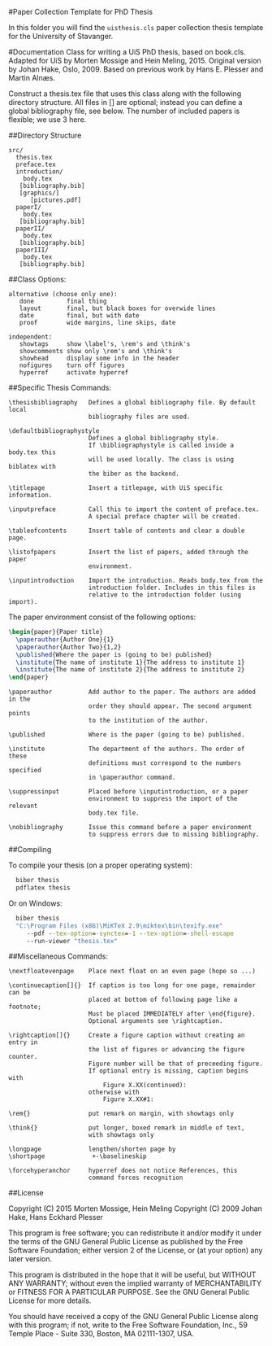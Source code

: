#Paper Collection Template for PhD Thesis

In this folder you will find the `uisthesis.cls` paper collection thesis
template for the University of Stavanger.

#Documentation
Class for writing a UiS PhD thesis, based on book.cls.
Adapted for UiS by Morten Mossige and Hein Meling, 2015.
Original version by Johan Hake, Oslo, 2009.
Based on previous work by Hans E. Plesser and Martin Alnæs.

Construct a thesis.tex file that uses this class along with the following
directory structure. All files in [] are optional; instead you can define
a global bibliography file, see below. The number of included papers is
flexible; we use 3 here.

##Directory Structure
```
src/
  thesis.tex
  preface.tex
  introduction/
    body.tex
   [bibliography.bib]
   [graphics/]
      [pictures.pdf]
  paperI/
    body.tex
   [bibliography.bib]
  paperII/
    body.tex
   [bibliography.bib]
  paperIII/
    body.tex
   [bibliography.bib]
```


##Class Options:

```
alternative (choose only one):
   done         final thing
   layout       final, but black boxes for overwide lines
   date         final, but with date
   proof        wide margins, line skips, date

independent: 
   showtags     show \label's, \rem's and \think's
   showcomments show only \rem's and \think's
   showhead     display some info in the header
   nofigures    turn off figures 
   hyperref     activate hyperref
```


##Specific Thesis Commands:

```
\thesisbibliography   Defines a global bibliography file. By default local 
                      bibliography files are used.

\defaultbibliographystyle 
                      Defines a global bibliography style.
                      If \bibliographystyle is called inside a body.tex this
                      will be used locally. The class is using biblatex with
                      the biber as the backend.

\titlepage            Insert a titlepage, with UiS specific information.

\inputpreface         Call this to import the content of preface.tex.
                      A special preface chapter will be created.

\tableofcontents      Insert table of contents and clear a double page.

\listofpapers         Insert the list of papers, added through the paper
                      environment.
                    
\inputintroduction    Import the introduction. Reads body.tex from the 
                      introduction folder. Includes in this files is
                      relative to the introduction folder (using import).
```


The paper environment consist of the following options:

```latex
\begin{paper}{Paper title}
  \paperauthor{Author One}{1}
  \paperauthor{Author Two}{1,2}
  \published{Where the paper is (going to be) published}
  \institute{The name of institute 1}{The address to institute 1}
  \institute{The name of institute 2}{The address to institute 2}
\end{paper}
```

```
\paperauthor          Add author to the paper. The authors are added in the
                      order they should appear. The second argument points
                      to the institution of the author.

\published            Where is the paper (going to be) published.

\institute            The department of the authors. The order of these
                      definitions must correspond to the numbers specified
                      in \paperauthor command.

\suppressinput        Placed before \inputintroduction, or a paper 
                      environment to suppress the import of the relevant 
                      body.tex file.

\nobibliography       Issue this command before a paper environment
                      to suppress errors due to missing bibliography.
```


##Compiling

To compile your thesis (on a proper operating system):

```sh
  biber thesis
  pdflatex thesis
```

Or on Windows:

```bat
  biber thesis
  "C:\Program Files (x86)\MiKTeX 2.9\miktex\bin\texify.exe"
     --pdf --tex-option=-synctex=-1 --tex-option=-shell-escape
     --run-viewer "thesis.tex"
```


##Miscellaneous Commands:

```
\nextfloatevenpage    Place next float on an even page (hope so ...)

\continuecaption[]{}  If caption is too long for one page, remainder can be
                      placed at bottom of following page like a footnote;
                      Must be placed IMMEDIATELY after \end{figure}.
                      Optional arguments see \rightcaption.

\rightcaption[]{}     Create a figure caption without creating an entry in
                      the list of figures or advancing the figure counter.
                      Figure number will be that of preceeding figure.
                      If optional entry is missing, caption begins with 
                          Figure X.XX(continued):
                      otherwise with
                          Figure X.XX#1:

\rem{}                put remark on margin, with showtags only

\think{}              put longer, boxed remark in middle of text,
                      with showtags only

\longpage             lengthen/shorten page by
\shortpage             +-\baselineskip

\forcehyperanchor     hyperref does not notice References, this
                      command forces recognition
```

##License

 Copyright (C) 2015 Morten Mossige, Hein Meling
 Copyright (C) 2009 Johan Hake, Hans Eckhard Plesser

 This program is free software; you can redistribute it and/or
 modify it under the terms of the GNU General Public License
 as published by the Free Software Foundation; either version 2
 of the License, or (at your option) any later version.

 This program is distributed in the hope that it will be useful,
 but WITHOUT ANY WARRANTY; without even the implied warranty of
 MERCHANTABILITY or FITNESS FOR A PARTICULAR PURPOSE.  See the
 GNU General Public License for more details.

 You should have received a copy of the GNU General Public License
 along with this program; if not, write to the Free Software
 Foundation, Inc., 59 Temple Place - Suite 330, Boston, MA  02111-1307, USA.
